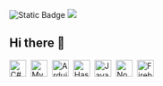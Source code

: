 ![Static Badge](https://img.shields.io/badge/Age-18-41ba96?style=flat) ![](https://komarev.com/ghpvc/?username=griinzy&color=41ba96&label=Views)

<!--
![Dynamic JSON Badge](https://img.shields.io/badge/dynamic/json?url=http%3A%2F%2Fgit.griinzy.co%2Fviews&query=views&style=flat&label=Views&color=%2341ba96)
-->

## Hi there 👋

<img align="left" width="30px" style="margin-right:8px" title="C#" src="https://cdn.jsdelivr.net/gh/devicons/devicon@latest/icons/csharp/csharp-plain.svg" />
<img align="left" width="30px" style="margin-right:8px" title="MySql" src="https://cdn.jsdelivr.net/gh/devicons/devicon@latest/icons/mysql/mysql-original.svg" />
<img align="left" width="30px" style="margin-right:8px" title="Arduino" src="https://cdn.jsdelivr.net/gh/devicons/devicon@latest/icons/arduino/arduino-original.svg" />      
<img align="left" width="30px" style="margin-right:8px" title="Haskell" src="https://cdn.jsdelivr.net/gh/devicons/devicon@latest/icons/haskell/haskell-original.svg" />          
<img align="left" width="30px" style="margin-right:8px" title="JavaScript" src="https://cdn.jsdelivr.net/gh/devicons/devicon@latest/icons/javascript/javascript-plain.svg" />
<img align="left" width="30px" style="margin-right:8px" title="NodeJS" src="https://cdn.jsdelivr.net/gh/devicons/devicon@latest/icons/nodejs/nodejs-original.svg" />
<img align="left" width="30px" style="margin-right:8px" title="Firebase" src="https://cdn.jsdelivr.net/gh/devicons/devicon@latest/icons/firebase/firebase-original.svg" /> 

<!--
**Griinzy/griinzy** is a ✨ _special_ ✨ repository because its `README.md` (this file) appears on your GitHub profile.

Here are some ideas to get you started:

- 🔭 I’m currently working on ...
- 🌱 I’m currently learning ...
- 👯 I’m looking to collaborate on ...
- 🤔 I’m looking for help with ...
- 💬 Ask me about ...
- 📫 How to reach me: ...
- 😄 Pronouns: ...
- ⚡ Fun fact: ...
-->
